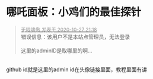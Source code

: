 # 哪吒面板：小鸡们的最佳探针


<div class="quote"><blockquote><font size="2"><a href="https://www.hostloc.com/forum.php?mod=redirect&amp;goto=findpost&amp;pid=9361301&amp;ptid=758153" target="_blank"><font color="#999999">无限啸傲 发表于 2020-10-27 21:18</font></a></font><br />
错误信息：该用户不是本站点管理员，无法登录<br />
<br />
这里的adminID是取哪里的啊...</blockquote></div><br />
github id就是这里的admin id在头像链接里面，教程里面有讲
